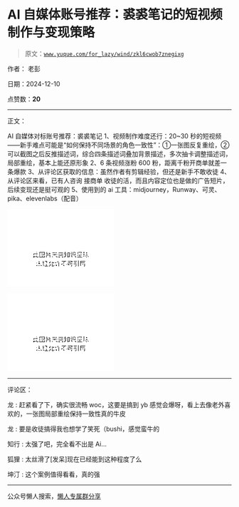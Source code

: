 # AI 自媒体账号推荐：裘裘笔记的短视频制作与变现策略

> 原文：[`www.yuque.com/for_lazy/wind/zkl6cwob7znegixg`](https://www.yuque.com/for_lazy/wind/zkl6cwob7znegixg)

作者： 老彭

日期：2024-12-10

点赞数：**20**

* * *

正文：

AI 自媒体对标账号推荐：裘裘笔记 1、视频制作难度还行：20~30 秒的短视频
——新手难点可能是“如何保持不同场景的角色一致性”：①一张图反复重绘，②可以截图之后反推描述词，综合四条描述词叠加背景描述，多次抽卡调整描述词，局部重绘，基本上能还原形象
2、6 条视频涨粉 600 粉，距离千粉开商单就差一条爆款 3、从评论区获取的信息：虽然作者有剪辑经验，但还是新手不敢收徒 4、从评论区来看，已有人咨询 接商单
收徒的活，而且内容定位也是做的广告短片，后续变现还是挺可观的
5、使用到的 ai 工具：midjourney，Runway、可灵、pika、elevenlabs（配音）

![](img/f5f00148ccb3c93735c37b56991e128e.png "None")

![](img/1c0f39d59893746fcbb7b344a1b6d5ad.png "None")

* * *

评论区：

龙 : 赶紧看了下，确实很流畅 woc，这要是搞到 yb 感觉会爆呀，看上去像老外喜欢的，一张图局部重绘保持一致性真的牛皮

龙 : 要是收徒搞得我也想学了笑死（bushi，感觉蛮牛的

知行 : 太强了吧，完全看不出是 Ai...

狐狸 : 太丝滑了[发呆]现在已经能到这种程度了么

坤汀 : 这个案例值得看看，真的强

* * *

公众号懒人搜索，[懒人专属群分享](https://lazybook.fun/#/blog/group)